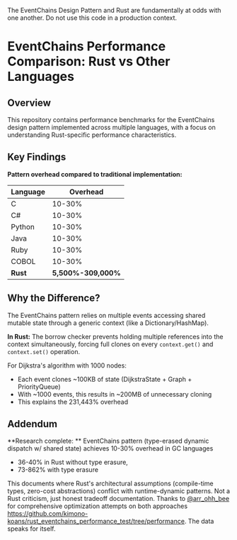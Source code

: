 The EventChains Design Pattern and Rust are fundamentally at odds with one another. Do not use this code in a production context.
# EventChains Performance Comparison: Rust vs Other Languages

## Overview

This repository contains performance benchmarks for the EventChains design pattern 
implemented across multiple languages, with a focus on understanding Rust-specific 
performance characteristics.

## Key Findings

**Pattern overhead compared to traditional implementation:**

| Language | Overhead |
|----------|----------|
| C        | 10-30%   |
| C#       | 10-30%   |
| Python   | 10-30%   |
| Java     | 10-30%   |
| Ruby     | 10-30%   |
| COBOL    | 10-30%   |
| **Rust** | **5,500%-309,000%** |

## Why the Difference?

The EventChains pattern relies on multiple events accessing shared mutable state 
through a generic context (like a Dictionary/HashMap). 

**In Rust:** The borrow checker prevents holding multiple references into the 
context simultaneously, forcing full clones on every `context.get()` and 
`context.set()` operation.

For Dijkstra's algorithm with 1000 nodes:
- Each event clones ~100KB of state (DijkstraState + Graph + PriorityQueue)
- With ~1000 events, this results in ~200MB of unnecessary cloning
- This explains the 231,443% overhead

## Addendum

**Research complete: **
EventChains pattern (type-erased dynamic dispatch w/ shared state) achieves 10-30% overhead in GC languages 
- 36-40% in Rust without type erasure,
- 73-862% with type erasure

This documents where Rust's architectural assumptions (compile-time types, zero-cost abstractions) conflict with runtime-dynamic patterns. Not a Rust criticism, just honest tradeoff documentation.
Thanks to [@arr_ohh_bee](https://x.com/arr_ohh_bee) for comprehensive optimization attempts on both approaches https://github.com/kimono-koans/rust_eventchains_performance_test/tree/performance. The data speaks for itself.
